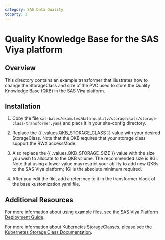 ```yaml
---
category: SAS Data Quality
tocprty: 3
---
```


# Quality Knowledge Base for the SAS Viya platform

## Overview

This directory contains an example transformer that illustrates how to change the StorageClass and size of the PVC used to store the Quality Knowledge Base (QKB) in the SAS Viya platform.

## Installation
1.  Copy the file `sas-bases/examples/data-quality/storageclass/storage-class-transformer.yaml` and place it in your site-config directory.

2.  Replace the {{ .values.QKB_STORAGE_CLASS }} value with your desired StorageClass. Note that the QKB requires that your storage class support the RWX accessMode.

3.  Also replace the {{ .values.QKB_STORAGE_SIZE }} value with the size you wish to allocate to the QKB volume.  The recommended size is 8Gi.  Note that using a lower value may restrict your ability to add new QKBs to the SAS Viya platform; 1Gi is the absolute minimum required.

4.  After you edit the file, add a reference to it in the transformer block of the base kustomization.yaml file.

## Additional Resources

For more information about using example files, see the [SAS Viya Platform Deployment Guide](http://documentation.sas.com/?cdcId=itopscdc&cdcVersion=default&docsetId=dplyml0phy0dkr&docsetTarget=titlepage.htm).

For more information about Kubernetes StorageClasses, please see the [Kubernetes Storage Class Documentation](https://kubernetes.io/docs/concepts/storage/storage-classes).


